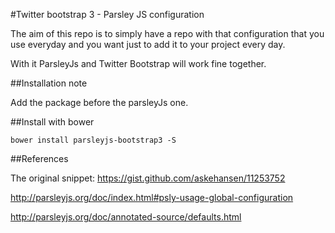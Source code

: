 #Twitter bootstrap 3 - Parsley JS configuration

The aim of this repo is to simply have a repo with that configuration that you use everyday and you want just to add it to your project every day.

With it ParsleyJs and Twitter Bootstrap will work fine together.


##Installation note

Add the package before the parsleyJs one.


##Install with bower

```
bower install parsleyjs-bootstrap3 -S
```


##References

The original snippet:
https://gist.github.com/askehansen/11253752

http://parsleyjs.org/doc/index.html#psly-usage-global-configuration

http://parsleyjs.org/doc/annotated-source/defaults.html
